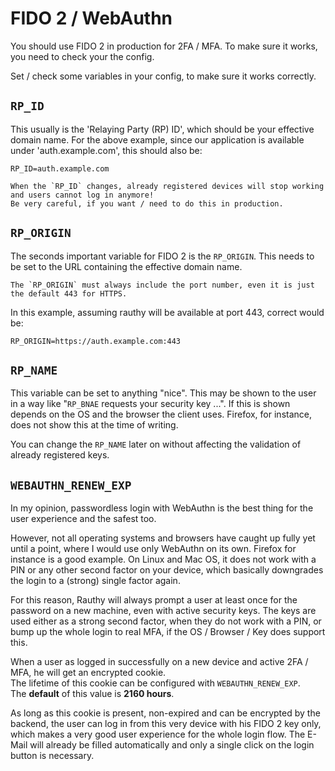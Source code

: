 # FIDO 2 / WebAuthn

You should use FIDO 2 in production for 2FA / MFA.
To make sure it works, you need to check your the config.

Set / check some variables in your config, to make sure it works correctly.

## `RP_ID`

This usually is the 'Relaying Party (RP) ID', which should be your effective domain name.
For the above example, since our application is available under 'auth.example.com', this should also be:

```
RP_ID=auth.example.com
```

```admonish caution
When the `RP_ID` changes, already registered devices will stop working and users cannot log in anymore!
Be very careful, if you want / need to do this in production.
```

## `RP_ORIGIN`

The seconds important variable for FIDO 2 is the `RP_ORIGIN`. This needs to be set to the URL containing the effective
domain name.

```admonish caution
The `RP_ORIGIN` must always include the port number, even it is just the default 443 for HTTPS.
```

In this example, assuming rauthy will be available at port 443, correct would be:

```
RP_ORIGIN=https://auth.example.com:443
```

## `RP_NAME`

This variable can be set to anything "nice".
This may be shown to the user in a way like "`RP_BNAE` requests your security key ...". If this is shown depends on the
OS and the browser the client uses. Firefox, for instance, does not show this at the time of writing.

You can change the `RP_NAME` later on without affecting the validation of already registered keys.

## `WEBAUTHN_RENEW_EXP`

In my opinion, passwordless login with WebAuthn is the best thing for the user experience and the safest too.

However, not all operating systems and browsers have caught up fully yet until a point, where I would use only WebAuthn
on its own. Firefox for instance is a good example. On Linux and Mac OS, it does not work with a PIN or any other second
factor on your device, which basically downgrades the login to a (strong) single factor again.

For this reason, Rauthy will always prompt a user at least once for the password on a new machine, even with active
security keys. The keys are used either as a strong second factor, when they do not work with a PIN, or bump up the whole
login to real MFA, if the OS / Browser / Key does support this.

When a user as logged in successfully on a new device and active 2FA / MFA, he will get an encrypted cookie.  
The lifetime of this cookie can be configured with `WEBAUTHN_RENEW_EXP`.  
The **default** of this value is **2160 hours**. 

As long as this cookie is present, non-expired and can be encrypted by the backend, the user can log in from this very
device with his FIDO 2 key only, which makes a very good user experience for the whole login flow. The E-Mail will
already be filled automatically and only a single click on the login button is necessary.
